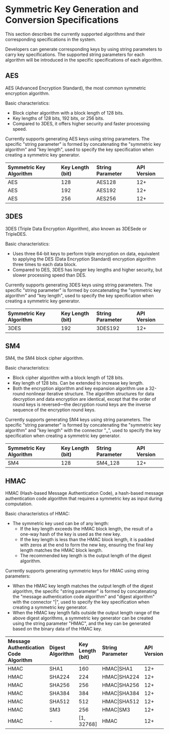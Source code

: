 # Symmetric Key Generation and Conversion Specifications

This section describes the currently supported algorithms and their corresponding specifications in the system.

Developers can generate corresponding keys by using string parameters to carry key specifications. The supported string parameters for each algorithm will be introduced in the specific specifications of each algorithm.

## AES

AES (Advanced Encryption Standard), the most common symmetric encryption algorithm.

Basic characteristics:

- Block cipher algorithm with a block length of 128 bits.
- Key lengths of 128 bits, 192 bits, or 256 bits.
- Compared to 3DES, it offers higher security and faster processing speed.

Currently supports generating AES keys using string parameters. The specific "string parameter" is formed by concatenating the "symmetric key algorithm" and "key length", used to specify the key specification when creating a symmetric key generator.

| Symmetric Key Algorithm | Key Length (bit) | String Parameter | API Version |
| :-------- | :-------- | :-------- | :-------- |
| AES | 128 | AES128 | 12+ |
| AES | 192 | AES192 | 12+ |
| AES | 256 | AES256 | 12+ |

## 3DES

3DES (Triple Data Encryption Algorithm), also known as 3DESede or TripleDES.

Basic characteristics:

- Uses three 64-bit keys to perform triple encryption on data, equivalent to applying the DES (Data Encryption Standard) encryption algorithm three times to each data block.
- Compared to DES, 3DES has longer key lengths and higher security, but slower processing speed than DES.

Currently supports generating 3DES keys using string parameters. The specific "string parameter" is formed by concatenating the "symmetric key algorithm" and "key length", used to specify the key specification when creating a symmetric key generator.

| Symmetric Key Algorithm | Key Length (bit) | String Parameter | API Version |
| :-------- | :-------- | :-------- | :-------- |
| 3DES | 192 | 3DES192 | 12+ |

## SM4

SM4, the SM4 block cipher algorithm.

Basic characteristics:

- Block cipher algorithm with a block length of 128 bits.
- Key length of 128 bits. Can be extended to increase key length.
- Both the encryption algorithm and key expansion algorithm use a 32-round nonlinear iterative structure. The algorithm structures for data decryption and data encryption are identical, except that the order of round keys is reversed—the decryption round keys are the inverse sequence of the encryption round keys.

Currently supports generating SM4 keys using string parameters. The specific "string parameter" is formed by concatenating the "symmetric key algorithm" and "key length" with the connector "_", used to specify the key specification when creating a symmetric key generator.

| Symmetric Key Algorithm | Key Length (bit) | String Parameter | API Version |
| :-------- | :-------- | :-------- | :-------- |
| SM4 | 128 | SM4_128 | 12+ |

## HMAC

HMAC (Hash-based Message Authentication Code), a hash-based message authentication code algorithm that requires a symmetric key as input during computation.

Basic characteristics of HMAC:

- The symmetric key used can be of any length:
  - If the key length exceeds the HMAC block length, the result of a one-way hash of the key is used as the new key.
  - If the key length is less than the HMAC block length, it is padded with zeros at the end to form the new key, ensuring the final key length matches the HMAC block length.
  - The recommended key length is the output length of the digest algorithm.

Currently supports generating symmetric keys for HMAC using string parameters:

- When the HMAC key length matches the output length of the digest algorithm, the specific "string parameter" is formed by concatenating the "message authentication code algorithm" and "digest algorithm" with the connector "|", used to specify the key specification when creating a symmetric key generator.
- When the HMAC key length falls outside the output length range of the above digest algorithms, a symmetric key generator can be created using the string parameter "HMAC", and the key can be generated based on the binary data of the HMAC key.

| Message Authentication Code Algorithm | Digest Algorithm | Key Length (bit) | String Parameter | API Version |
| :-------- | :-------- | :-------- | :-------- | :-------- |
| HMAC | SHA1 | 160 | HMAC\|SHA1 | 12+ |
| HMAC | SHA224 | 224 | HMAC\|SHA224 | 12+ |
| HMAC | SHA256 | 256 | HMAC\|SHA256 | 12+ |
| HMAC | SHA384 | 384 | HMAC\|SHA384 | 12+ |
| HMAC | SHA512 | 512 | HMAC\|SHA512 | 12+ |
| HMAC | SM3 | 256 | HMAC\|SM3 | 12+ |
| HMAC | - | [1, 32768] | HMAC | 12+ |